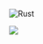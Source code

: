 <!--
# 🌐 Socials:
[![LinkedIn](https://img.shields.io/badge/LinkedIn-%230077B5.svg?style=for-the-badge&logo=linkedin&logoColor=white)](https://linkedin.com/in/krisna-dana-249555251) 
-->

<!-- # 💻 Tech Stack: -->
![Rust](https://img.shields.io/badge/rust-%23000000.svg?style=for-the-badge&logo=rust&logoColor=white)
<!--
![Python](https://img.shields.io/badge/python-3670A0?style=for-the-badge&logo=python&logoColor=ffdd54) ![MongoDB](https://img.shields.io/badge/MongoDB-%234ea94b.svg?style=for-the-badge&logo=mongodb&logoColor=white) ![ElasticSearch](https://img.shields.io/badge/-ElasticSearch-005571?style=for-the-badge&logo=elasticsearch) ![RabbitMQ](https://img.shields.io/badge/rabbitmq-FF6600?style=for-the-badge&logo=rabbitmq&logoColor=white) ![Kubernetes](https://img.shields.io/badge/kubernetes-%23326ce5.svg?style=for-the-badge&logo=kubernetes&logoColor=white)
-->
<!--
![C](https://img.shields.io/badge/c-%2300599C.svg?style=for-the-badge&logo=c&logoColor=white) ![C++](https://img.shields.io/badge/c++-%2300599C.svg?style=for-the-badge&logo=c%2B%2B&logoColor=white) ![CSS3](https://img.shields.io/badge/css3-%231572B6.svg?style=for-the-badge&logo=css3&logoColor=white) ![Go](https://img.shields.io/badge/go-%2300ADD8.svg?style=for-the-badge&logo=go&logoColor=white) ![HTML5](https://img.shields.io/badge/html5-%23E34F26.svg?style=for-the-badge&logo=html5&logoColor=white) ![Java](https://img.shields.io/badge/java-%23ED8B00.svg?style=for-the-badge&logo=java&logoColor=white) ![JavaScript](https://img.shields.io/badge/javascript-%23323330.svg?style=for-the-badge&logo=javascript&logoColor=%23F7DF1E) ![PHP](https://img.shields.io/badge/php-%23777BB4.svg?style=for-the-badge&logo=php&logoColor=white) ![Python](https://img.shields.io/badge/python-3670A0?style=for-the-badge&logo=python&logoColor=ffdd54) ![Bootstrap](https://img.shields.io/badge/bootstrap-%23563D7C.svg?style=for-the-badge&logo=bootstrap&logoColor=white) ![NodeJS](https://img.shields.io/badge/node.js-6DA55F?style=for-the-badge&logo=node.js&logoColor=white) ![Laravel](https://img.shields.io/badge/laravel-%23FF2D20.svg?style=for-the-badge&logo=laravel&logoColor=white) ![MySQL](https://img.shields.io/badge/mysql-%2300f.svg?style=for-the-badge&logo=mysql&logoColor=white) ![SQLite](https://img.shields.io/badge/sqlite-%2307405e.svg?style=for-the-badge&logo=sqlite&logoColor=white) ![Postgres](https://img.shields.io/badge/postgres-%23316192.svg?style=for-the-badge&logo=postgresql&logoColor=white)
-->

<!-- # 📈 GitHub Stats: -->
<!-- ![](https://github-readme-stats.vercel.app/api?username=KrisnaDana&theme=tokyonight&hide_border=false&include_all_commits=true&count_private=true)<br/> -->
<!-- ![](https://github-readme-stats-git-masterrstaa-rickstaa.vercel.app/api?username=KrisnaDana&theme=tokyonight&hide_border=false&include_all_commits=true&count_private=true)<br/> -->
<!-- ![](https://github-readme-streak-stats.herokuapp.com/?user=KrisnaDana&theme=tokyonight&hide_border=false)<br/> -->
<!-- ![](https://github-readme-stats.vercel.app/api/top-langs/?username=KrisnaDana&theme=tokyonight&hide_border=false&include_all_commits=true&count_private=true&layout=compact) -->
<!-- ![](https://github-readme-stats-git-masterrstaa-rickstaa.vercel.app/api/top-langs/?username=KrisnaDana&theme=tokyonight&hide_border=false&include_all_commits=true&count_private=true&layout=compact) -->

<!-- # 🏆 GitHub Trophies -->
<!-- ![](https://github-profile-trophy.vercel.app/?username=KrisnaDana&theme=tokyonight&no-frame=false&no-bg=false&margin-w=4) -->

<!-- # ✍️ Random Dev Quote -->
<!-- ![](https://quotes-github-readme.vercel.app/api?type=horizontal&theme=tokyonight) -->

<!-- # 👀 Profile Views -->
![](https://count.getloli.com/get/@KrisnaDana.github.readme)

<!--
### 😂 Random Dev Meme
<img src="https://random-memer.herokuapp.com/" width="512px"/>
---
![](https://visitcount.itsvg.in/api?id=KrisnaDana&icon=2&color=1)](https://visitcount.itsvg.in)
-->

<!-- Proudly created with GPRM ( https://gprm.itsvg.in ) -->

<!-- Fix Bug Camo command:
curl --insecure -X PURGE <camo url>
-->

<!--
- 👋 Hi, I’m @KrisnaDana
- 👀 I’m interested in ...
- 🌱 I’m currently learning ...
- 💞️ I’m looking to collaborate on ...
- 📫 How to reach me ...

KrisnaDana/KrisnaDana is a ✨ special ✨ repository because its `README.md` (this file) appears on your GitHub profile.
You can click the Preview link to take a look at your changes.
--->
